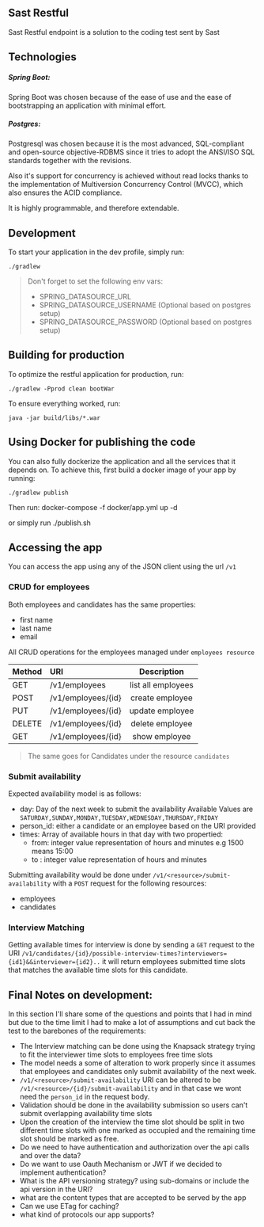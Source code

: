 ## Sast Restful

Sast Restful endpoint is a solution to the coding test sent by Sast

## Technologies
##### Spring Boot:
Spring Boot was chosen because of the ease of use and the ease of
bootstrapping an application with minimal effort.

##### Postgres:
Postgresql was chosen because it is the most advanced, SQL-compliant
and open-source objective-RDBMS since it tries to adopt the ANSI/ISO SQL
standards together with the revisions.

Also it's support for concurrency is achieved without read locks thanks
to the implementation of Multiversion Concurrency Control (MVCC),
which also ensures the ACID compliance.

It is highly programmable, and therefore extendable.

## Development

To start your application in the dev profile, simply run:

    ./gradlew


> Don't forget to set the following env vars:
> * SPRING_DATASOURCE_URL
> * SPRING_DATASOURCE_USERNAME (Optional based on postgres setup)
> * SPRING_DATASOURCE_PASSWORD (Optional based on postgres setup)

## Building for production

To optimize the restful application for production, run:

    ./gradlew -Pprod clean bootWar

To ensure everything worked, run:

    java -jar build/libs/*.war

## Using Docker for publishing the code
You can also fully dockerize the application and all the services that it depends on.
To achieve this, first build a docker image of your app by running:

    ./gradlew publish

Then run:
    docker-compose -f docker/app.yml up -d

or simply run
    ./publish.sh

## Accessing the app
You can access the app using any of the JSON client using the url `/v1`

### CRUD for employees
Both employees and candidates has the same properties:
* first name
* last name
* email

All CRUD operations for the employees managed under `employees resource`

|   Method      |            URI          |       Description     | 
| ------------- |:----------------------- |:---------------------:|
|GET            | /v1/employees           | list all employees    |
|POST           | /v1/employees/{id}      | create employee       |
|PUT            | /v1/employees/{id}      | update employee       |
|DELETE         | /v1/employees/{id}      | delete employee       |
|GET            | /v1/employees/{id}      | show employee         |

> The same goes for Candidates under the resource `candidates`

### Submit availability
Expected availability model is as follows:

* day: Day of the next week to submit the availability Available Values are `SATURDAY,SUNDAY,MONDAY,TUESDAY,WEDNESDAY,THURSDAY,FRIDAY`
* person_id: either a candidate or an employee based on the URI provided
* times: Array of available hours in that day with two propertied:
    * from: integer value representation of hours and minutes e.g 1500 means 15:00
    * to : integer value representation of hours and minutes
    
Submitting availability would be done under `/v1/<resource>/submit-availability` with a `POST` request for the following resources:
* employees
* candidates


### Interview Matching
Getting available times for interview is done by sending a `GET` request to the URI `/v1/candidates/{id}/possible-interview-times?interviewers={id1}&&interviewer={id2}..`
it will return employees submitted time slots that matches the available time slots for this candidate.

## Final Notes on development:
In this section I'll share some of the questions and points that I had in mind but due to
the time limit I had to make a lot of assumptions and cut back the test to the barebones
of the requirements:

* The Interview matching can be done using the Knapsack strategy trying to fit the interviewer time slots to employees free time slots
* The model needs a some of alteration to work properly since it assumes that employees and 
  candidates only submit availability of the next week.
* `/v1/<resource>/submit-availability` URI can be altered to be `/v1/<resource>/{id}/submit-availability` and in that 
  case we wont need the `person_id` in the request body. 
* Validation should be done in the availability submission so users can't submit overlapping availability time slots
* Upon the creation of the interview the time slot should be split in two different time slots with one marked as 
  occupied and the remaining time slot should be marked as free.   
* Do we need to have authentication and authorization over the api calls and over the data?
* Do we want to use Oauth Mechanism or JWT if we decided to implement authentication?
* What is the API versioning strategy? using sub-domains or include the api version in the URI?
* what are the content types that are accepted to be served by the app
* Can we use ETag for caching?
* what kind of protocols our app supports? 